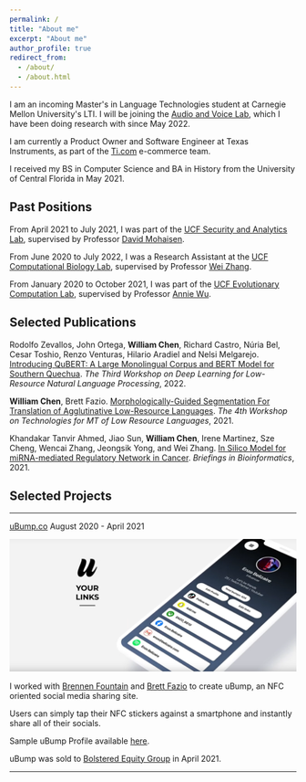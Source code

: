 ```yaml
---
permalink: /
title: "About me"
excerpt: "About me"
author_profile: true
redirect_from:
  - /about/
  - /about.html
---
```


I am an incoming Master's in Language Technologies student at Carnegie Mellon University's LTI. I will be joining the [Audio and Voice Lab](https://shinjiwlab.github.io), which I have been doing research with since May 2022.

I am currently a Product Owner and Software Engineer at Texas Instruments, as part of the [Ti.com](https://ti.com) e-commerce team.

I received my BS in Computer Science and BA in History from the University of Central Florida in May 2021.

## Past Positions

From April 2021 to July 2021, I was part of the [UCF Security and Analytics Lab](http://seal.cs.ucf.edu), supervised by Professor [David Mohaisen](http://cs.ucf.edu/~mohaisen/).

From June 2020 to July 2022, I was a Research Assistant at the [UCF Computational Biology Lab](https://server.cs.ucf.edu/compbio/), supervised by Professor [Wei Zhang](https://www.cs.ucf.edu/~wzhang/).

From January 2020 to October 2021, I was part of the [UCF Evolutionary Computation Lab](http://www.cs.ucf.edu/~ecl/index.html), supervised by Professor [Annie Wu](http://www.cs.ucf.edu/~aswu/).

## Selected Publications

Rodolfo Zevallos, John Ortega, **William Chen**, Richard Castro, Núria Bel, Cesar Toshio, Renzo Venturas, Hilario Aradiel and Nelsi Melgarejo. [Introducing QuBERT: A Large Monolingual Corpus and BERT Model for Southern Quechua](https://aclanthology.org/2022.deeplo-1.1/). _The Third Workshop on Deep Learning for Low-Resource Natural Language Processing_, 2022.

**William Chen**, Brett Fazio. [Morphologically-Guided Segmentation For Translation of Agglutinative Low-Resource Languages](https://wanchichen.github.io/pdf/morpho_nmt.pdf). _The 4th Workshop on Technologies for MT of Low Resource Languages_, 2021.

Khandakar Tanvir Ahmed, Jiao Sun, **William Chen**, Irene Martinez, Sze Cheng, Wencai Zhang, Jeongsik Yong, and Wei Zhang. [In Silico Model for miRNA-mediated Regulatory Network in Cancer](https://academic.oup.com/bib/advance-article-abstract/doi/10.1093/bib/bbab264/6323206?redirectedFrom=fulltext). _Briefings in Bioinformatics_, 2021.

## Selected Projects

---

[uBump.co](https://shop.ubump.co) August 2020 - April 2021

<img src="../images/bump.png">

I worked with [Brennen Fountain](https://www.linkedin.com/in/brennen-fountain-743302149/) and [Brett Fazio](https://www.linkedin.com/in/brett-fazio/) to create uBump, an NFC oriented social media sharing site.

Users can simply tap their NFC stickers against a smartphone and instantly share all of their socials. 

Sample uBump Profile available [here](https://ubump.co/william).

uBump was sold to [Bolstered Equity Group](https://www.crunchbase.com/acquisition/bolstered-equity-group-acquires-ubump--a3029e9a) in April 2021.

---

